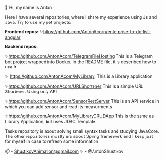 👋 Hi, my name is Anton

Here I have several repositories, where I share my experience using Js and Java.
Try to use my pet projects:

**Frontend repos:**
✨https://github.com/AntonAcorn/enterprise-to-do-list-angular

**Backend repos:**

✨https://github.com/AntonAcorn/TelegramFileHosting
This is a Telegram bot project wrapped into Docker. In the README file, it is described how to use it

✨ https://github.com/AntonAcorn/MyLibrary. 
This is a Library application

✨https://github.com/AntonAcorn/URLShortener
This is a simple URL Shortener. Using only API

✨https://github.com/AntonAcorn/SensorRestServer
This is an API service in which you can add sensor and read its measurments

✨https://github.com/AntonAcorn/MyLibraryCRUDApp
This is the same as Library Application, but uses JDBC Template

Tasks repository is about solving small syntax tasks and studying JavaCore.
The other repositories mostly are about Spring framework and I keep just for myself in case to refresh some information

📫 - ShustikovAnimation@gmail.com
✨ - @AntonShustikov

<!---
AntonAcorn/AntonAcorn is a ✨ special ✨ repository because its `README.md` (this file) appears on your GitHub profile.
You can click the Preview link to take a look at your changes.
--->
